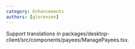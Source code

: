 ```yaml
---
category: Enhancements
authors: [glorenzen]
---
```


Support translations in packages/desktop-client/src/components/payees/ManagePayees.tsx.